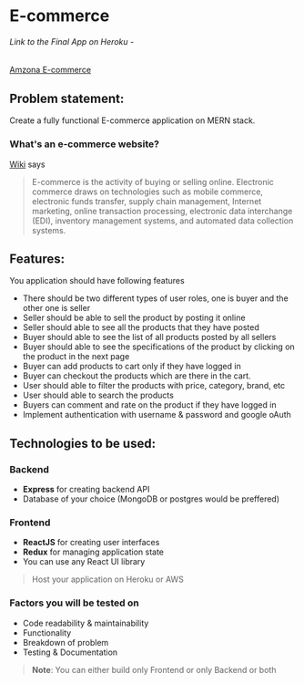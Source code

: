 # E-commerce

###### Link to the Final App on Heroku -

[Amzona E-commerce](https://catalyst-ecommerce.herokuapp.com/)

## Problem statement:

Create a fully functional E-commerce application on MERN stack.

### What's an e-commerce website?

[Wiki](https://en.wikipedia.org/wiki/E-commerce) says

> E-commerce is the activity of buying or selling online. Electronic commerce draws on technologies such as mobile commerce, electronic funds transfer, supply chain management, Internet marketing, online transaction processing, electronic data interchange (EDI), inventory management systems, and automated data collection systems.

## Features:

You application should have following features

- There should be two different types of user roles, one is buyer and the other one is seller
- Seller should be able to sell the product by posting it online
- Seller should able to see all the products that they have posted
- Buyer should able to see the list of all products posted by all sellers
- Buyer should able to see the specifications of the product by clicking on the product in the next page
- Buyer can add products to cart only if they have logged in
- Buyer can checkout the products which are there in the cart.
- User should able to filter the products with price, category, brand, etc
- User should able to search the products
- Buyers can comment and rate on the product if they have logged in
- Implement authentication with username & password and google oAuth

## Technologies to be used:

### Backend

- **Express** for creating backend API
- Database of your choice (MongoDB or postgres would be preffered)

### Frontend

- **ReactJS** for creating user interfaces
- **Redux** for managing application state
- You can use any React UI library

> Host your application on Heroku or AWS

### Factors you will be tested on

- Code readability & maintainability
- Functionality
- Breakdown of problem
- Testing & Documentation

> **Note**: You can either build only Frontend or only Backend or both
